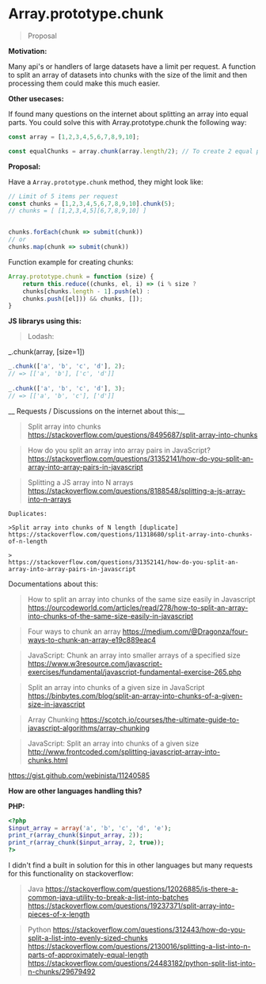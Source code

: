 # Array.prototype.chunk

> Proposal

__Motivation:__

Many api's or handlers of large datasets have a limit per request. A function to split an array of datasets into chunks with the size of the limit and then processing them could make this much easier.
 
__Other usecases:__

If found many questions on the internet about splitting an array into equal parts. You could solve this with Array.prototype.chunk the following way:

```js
const array = [1,2,3,4,5,6,7,8,9,10];

const equalChunks = array.chunk(array.length/2); // To create 2 equal parts

```

__Proposal:__

Have a `Array.prototype.chunk` method, they might look like:

```js
// Limit of 5 items per request
const chunks = [1,2,3,4,5,6,7,8,9,10].chunk(5);
// chunks = [ [1,2,3,4,5][6,7,8,9,10] ]


chunks.forEach(chunk => submit(chunk))
// or
chunks.map(chunk => submit(chunk))

```

Function example for creating chunks:

```js
Array.prototype.chunk = function (size) {
    return this.reduce((chunks, el, i) => (i % size ?
    chunks[chunks.length - 1].push(el) :
    chunks.push([el])) && chunks, []);
}
```

__JS librarys using this:__

>Lodash: 

_.chunk(array, [size=1])

```js
_.chunk(['a', 'b', 'c', 'd'], 2);
// => [['a', 'b'], ['c', 'd']]
 
_.chunk(['a', 'b', 'c', 'd'], 3);
// => [['a', 'b', 'c'], ['d']]
```

__ Requests / Discussions on the internet about this:__

>Split array into chunks
https://stackoverflow.com/questions/8495687/split-array-into-chunks


>How do you split an array into array pairs in JavaScript?
https://stackoverflow.com/questions/31352141/how-do-you-split-an-array-into-array-pairs-in-javascript

>Splitting a JS array into N arrays
https://stackoverflow.com/questions/8188548/splitting-a-js-array-into-n-arrays

	Duplicates:
	
	>Split array into chunks of N length [duplicate]
	https://stackoverflow.com/questions/11318680/split-array-into-chunks-of-n-length
	
	>
	https://stackoverflow.com/questions/31352141/how-do-you-split-an-array-into-array-pairs-in-javascript
	
	
Documentations about this:

>How to split an array into chunks of the same size easily in Javascript
https://ourcodeworld.com/articles/read/278/how-to-split-an-array-into-chunks-of-the-same-size-easily-in-javascript

	
>Four ways to chunk an array
https://medium.com/@Dragonza/four-ways-to-chunk-an-array-e19c889eac4

>JavaScript: Chunk an array into smaller arrays of a specified size
https://www.w3resource.com/javascript-exercises/fundamental/javascript-fundamental-exercise-265.php


>Split an array into chunks of a given size in JavaScript
https://binbytes.com/blog/split-an-array-into-chunks-of-a-given-size-in-javascript


>Array Chunking
https://scotch.io/courses/the-ultimate-guide-to-javascript-algorithms/array-chunking


>JavaScript: Split an array into chunks of a given size
http://www.frontcoded.com/splitting-javascript-array-into-chunks.html


https://gist.github.com/webinista/11240585





__How are other languages handling this?__

__PHP:__ 
```php
<?php
$input_array = array('a', 'b', 'c', 'd', 'e');
print_r(array_chunk($input_array, 2));
print_r(array_chunk($input_array, 2, true));
?>
```

I didn't find a built in solution for this in other languages but many requests for this functionality on stackoverflow:

>Java
https://stackoverflow.com/questions/12026885/is-there-a-common-java-utility-to-break-a-list-into-batches
https://stackoverflow.com/questions/19237371/split-array-into-pieces-of-x-length

>Python
https://stackoverflow.com/questions/312443/how-do-you-split-a-list-into-evenly-sized-chunks
https://stackoverflow.com/questions/2130016/splitting-a-list-into-n-parts-of-approximately-equal-length
https://stackoverflow.com/questions/24483182/python-split-list-into-n-chunks/29679492
